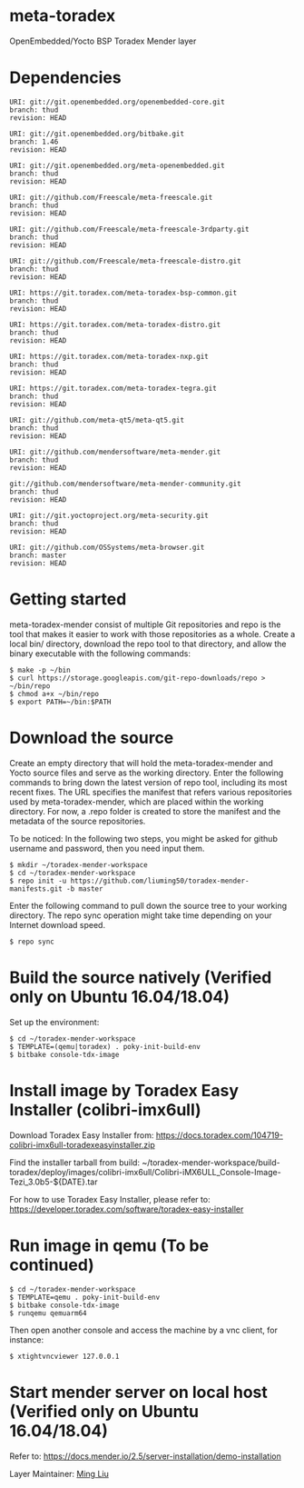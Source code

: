 # meta-toradex
OpenEmbedded/Yocto BSP Toradex Mender layer


# Dependencies

```
URI: git://git.openembedded.org/openembedded-core.git
branch: thud
revision: HEAD

URI: git://git.openembedded.org/bitbake.git
branch: 1.46
revision: HEAD

URI: git://git.openembedded.org/meta-openembedded.git
branch: thud
revision: HEAD

URI: git://github.com/Freescale/meta-freescale.git
branch: thud
revision: HEAD

URI: git://github.com/Freescale/meta-freescale-3rdparty.git
branch: thud
revision: HEAD

URI: git://github.com/Freescale/meta-freescale-distro.git
branch: thud
revision: HEAD

URI: https://git.toradex.com/meta-toradex-bsp-common.git
branch: thud
revision: HEAD

URI: https://git.toradex.com/meta-toradex-distro.git
branch: thud
revision: HEAD

URI: https://git.toradex.com/meta-toradex-nxp.git
branch: thud
revision: HEAD

URI: https://git.toradex.com/meta-toradex-tegra.git
branch: thud
revision: HEAD

URI: git://github.com/meta-qt5/meta-qt5.git
branch: thud
revision: HEAD

URI: git://github.com/mendersoftware/meta-mender.git
branch: thud
revision: HEAD

git://github.com/mendersoftware/meta-mender-community.git
branch: thud
revision: HEAD

URI: git://git.yoctoproject.org/meta-security.git
branch: thud
revision: HEAD

URI: git://github.com/OSSystems/meta-browser.git
branch: master
revision: HEAD

```


# Getting started

meta-toradex-mender consist of multiple Git repositories and repo is the tool that makes it easier to work with those repositories as a whole. Create a local bin/ directory, download the repo tool to that directory, and allow the binary executable with the following commands:

```
$ make -p ~/bin
$ curl https://storage.googleapis.com/git-repo-downloads/repo > ~/bin/repo
$ chmod a+x ~/bin/repo
$ export PATH=~/bin:$PATH
```


# Download the source

Create an empty directory that will hold the meta-toradex-mender and Yocto source files and serve as the working directory. Enter the following commands to bring down the latest version of repo tool, including its most recent fixes. The URL specifies the manifest that refers various repositories used by meta-toradex-mender, which are placed within the working directory. For now, a .repo folder is created to store the manifest and the metadata of the source repositories.

To be noticed: In the following two steps, you might be asked for github username and password, then you need input them.

```
$ mkdir ~/toradex-mender-workspace
$ cd ~/toradex-mender-workspace
$ repo init -u https://github.com/liuming50/toradex-mender-manifests.git -b master
```

Enter the following command to pull down the source tree to your working directory. The repo sync operation might take time depending on your Internet download speed.

```
$ repo sync
```


# Build the source natively (Verified only on Ubuntu 16.04/18.04)

Set up the environment:

```
$ cd ~/toradex-mender-workspace
$ TEMPLATE=(qemu|toradex) . poky-init-build-env
$ bitbake console-tdx-image
```


# Install image by Toradex Easy Installer (colibri-imx6ull)

Download Toradex Easy Installer from:
https://docs.toradex.com/104719-colibri-imx6ull-toradexeasyinstaller.zip

Find the installer tarball from build:
~/toradex-mender-workspace/build-toradex/deploy/images/colibri-imx6ull/Colibri-iMX6ULL_Console-Image-Tezi_3.0b5-${DATE}.tar

For how to use Toradex Easy Installer, please refer to:
https://developer.toradex.com/software/toradex-easy-installer


# Run image in qemu (To be continued)

```
$ cd ~/toradex-mender-workspace
$ TEMPLATE=qemu . poky-init-build-env
$ bitbake console-tdx-image
$ runqemu qemuarm64
```


Then open another console and access the machine by a vnc client, for instance:

```
$ xtightvncviewer 127.0.0.1
```


# Start mender server on local host (Verified only on Ubuntu 16.04/18.04)

Refer to: https://docs.mender.io/2.5/server-installation/demo-installation


Layer Maintainer: [Ming Liu](<mailto:liu.ming50@gmail.com>)
